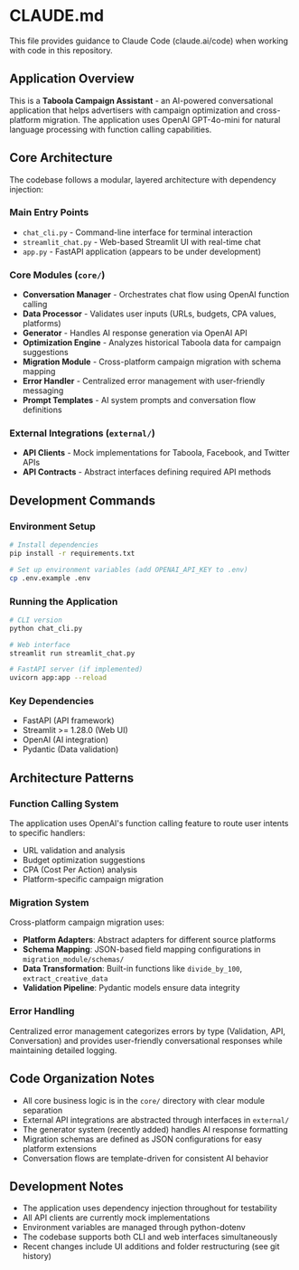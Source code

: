 # CLAUDE.md

This file provides guidance to Claude Code (claude.ai/code) when working with code in this repository.

## Application Overview

This is a **Taboola Campaign Assistant** - an AI-powered conversational application that helps advertisers with campaign optimization and cross-platform migration. The application uses OpenAI GPT-4o-mini for natural language processing with function calling capabilities.

## Core Architecture

The codebase follows a modular, layered architecture with dependency injection:

### Main Entry Points
- `chat_cli.py` - Command-line interface for terminal interaction
- `streamlit_chat.py` - Web-based Streamlit UI with real-time chat
- `app.py` - FastAPI application (appears to be under development)

### Core Modules (`core/`)
- **Conversation Manager** - Orchestrates chat flow using OpenAI function calling
- **Data Processor** - Validates user inputs (URLs, budgets, CPA values, platforms)
- **Generator** - Handles AI response generation via OpenAI API
- **Optimization Engine** - Analyzes historical Taboola data for campaign suggestions
- **Migration Module** - Cross-platform campaign migration with schema mapping
- **Error Handler** - Centralized error management with user-friendly messaging
- **Prompt Templates** - AI system prompts and conversation flow definitions

### External Integrations (`external/`)
- **API Clients** - Mock implementations for Taboola, Facebook, and Twitter APIs
- **API Contracts** - Abstract interfaces defining required API methods

## Development Commands

### Environment Setup
```bash
# Install dependencies
pip install -r requirements.txt

# Set up environment variables (add OPENAI_API_KEY to .env)
cp .env.example .env
```

### Running the Application
```bash
# CLI version
python chat_cli.py

# Web interface
streamlit run streamlit_chat.py

# FastAPI server (if implemented)
uvicorn app:app --reload
```

### Key Dependencies
- FastAPI (API framework)
- Streamlit >= 1.28.0 (Web UI)
- OpenAI (AI integration)
- Pydantic (Data validation)

## Architecture Patterns

### Function Calling System
The application uses OpenAI's function calling feature to route user intents to specific handlers:
- URL validation and analysis
- Budget optimization suggestions
- CPA (Cost Per Action) analysis
- Platform-specific campaign migration

### Migration System
Cross-platform campaign migration uses:
- **Platform Adapters**: Abstract adapters for different source platforms
- **Schema Mapping**: JSON-based field mapping configurations in `migration_module/schemas/`
- **Data Transformation**: Built-in functions like `divide_by_100`, `extract_creative_data`
- **Validation Pipeline**: Pydantic models ensure data integrity

### Error Handling
Centralized error management categorizes errors by type (Validation, API, Conversation) and provides user-friendly conversational responses while maintaining detailed logging.

## Code Organization Notes

- All core business logic is in the `core/` directory with clear module separation
- External API integrations are abstracted through interfaces in `external/`
- The generator system (recently added) handles AI response formatting
- Migration schemas are defined as JSON configurations for easy platform extensions
- Conversation flows are template-driven for consistent AI behavior

## Development Notes

- The application uses dependency injection throughout for testability
- All API clients are currently mock implementations
- Environment variables are managed through python-dotenv
- The codebase supports both CLI and web interfaces simultaneously
- Recent changes include UI additions and folder restructuring (see git history)